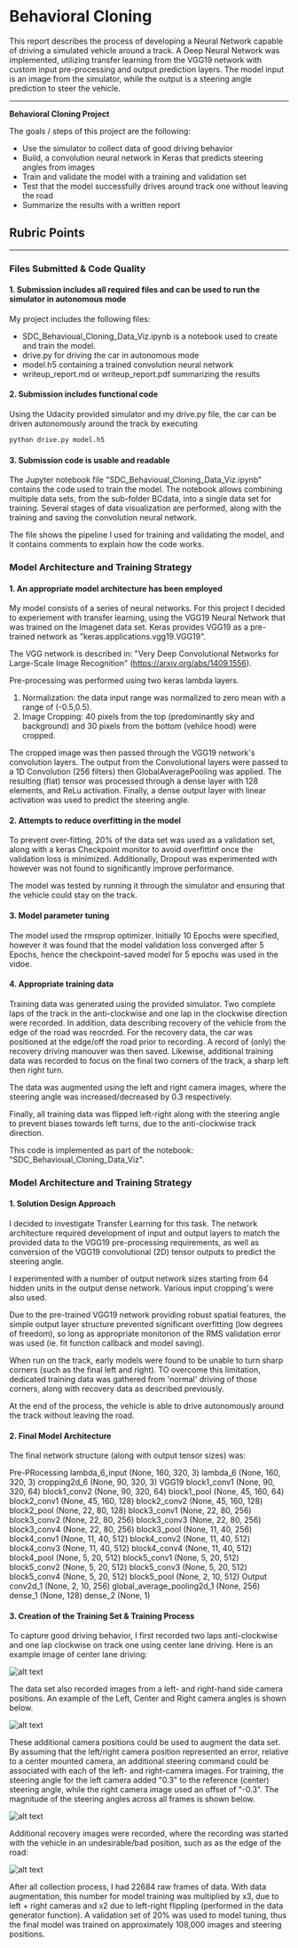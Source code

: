 # **Behavioral Cloning** 

This report describes the process of developing a Neural Network capable of driving a simulated vehicle around a track. A Deep Neural Network was implemented, utilizing transfer learning from the VGG19 network with custom input pre-processing and output prediction layers. The model input is an image from the simulator, while the output is a steering angle prediction to steer the vehicle.

---

**Behavioral Cloning Project**

The goals / steps of this project are the following:
* Use the simulator to collect data of good driving behavior
* Build, a convolution neural network in Keras that predicts steering angles from images
* Train and validate the model with a training and validation set
* Test that the model successfully drives around track one without leaving the road
* Summarize the results with a written report


[//]: # (Image References)

[image1]: ./writeupimages/CenterDriving.png "Center Driving"
[image2]: ./writeupimages/SteeringCommand.png "Steering Angle"
[image3]: ./writeupimages/MultiCamera.png "Multiple Views"
[image4]: ./writeupimages/recovery1.png "Recovery Image"


## Rubric Points
---
### Files Submitted & Code Quality

#### 1. Submission includes all required files and can be used to run the simulator in autonomous mode

My project includes the following files:
* SDC_Behavioual_Cloning_Data_Viz.ipynb is a notebook used to create and train the model.
* drive.py for driving the car in autonomous mode
* model.h5 containing a trained convolution neural network 
* writeup_report.md or writeup_report.pdf summarizing the results

#### 2. Submission includes functional code
Using the Udacity provided simulator and my drive.py file, the car can be driven autonomously around the track by executing 
```sh
python drive.py model.h5
```

#### 3. Submission code is usable and readable

The Jupyter notebook file "SDC_Behavioual_Cloning_Data_Viz.ipynb" contains the code used to train the model. The notebook allows combining multiple data sets, from the sub-folder BCdata, into a single data set for training. Several stages of data visualization are performed, along with the training and saving the convolution neural network.

The file shows the pipeline I used for training and validating the model, and it contains comments to explain how the code works.

### Model Architecture and Training Strategy

#### 1. An appropriate model architecture has been employed

My model consists of a series of neural networks. For this project I decided to experiement with transfer learning, using the VGG19 Neural Network that was trained on the Imagenet data set. Keras provides VGG19 as a pre-trained network as "keras.applications.vgg19.VGG19". 

The VGG network is described in: "Very Deep Convolutional Networks for Large-Scale Image Recognition"  (https://arxiv.org/abs/1409.1556).

Pre-processing was performed using two keras lambda layers.
1. Normalization: the data input range was normalized to zero mean with a range of (-0.5,0.5).
2. Image Cropping: 40 pixels from the top (predominantly sky and background) and 30 pixels from the bottom (vehilce hood) were cropped. 

The cropped image was then passed through the VGG19 network's convolution layers. The output from the Convolutional layers were passed to a 1D Convolution (256 filters) then GlobalAveragePooling was applied. The resulting (flat) tensor was processed through a dense layer with 128 elements, and ReLu activation. Finally, a dense output layer with linear activation was used to predict the steering angle.  

#### 2. Attempts to reduce overfitting in the model

To prevent over-fitting, 20% of the data set was used as a validation set, along with a keras Checkpoint monitor to avoid overfittinf once the validation loss is minimized. Additionally, Dropout was experimented with however was not found to significantly improve performance.

The model was tested by running it through the simulator and ensuring that the vehicle could stay on the track.

#### 3. Model parameter tuning
The model used the rmsprop optimizer. Initially 10 Epochs were specified, however it was found that the model validation loss converged after 5 Epochs, hence the checkpoint-saved model for 5 epochs was used in the vidoe.

#### 4. Appropriate training data

Training data was generated using the provided simulator. Two complete laps of the track in the anti-clockwise and one lap in the clockwise direction were recorded. In addition, data describing recovery of the vehicle from the edge of the road was reocrded. For the recovery data, the car was positioned at the edge/off the road prior to recording. A record of (only) the recovery driving manouver was then saved. Likewise, additional training data was recorded to focus on the final two corners of the track, a sharp left then right turn.  

The data was augmented using the left and right camera images, where the steering angle was increased/decreased by 0.3 respectively. 

Finally, all training data was flipped left-right along with the steering angle to prevent biases towards left turns, due to the anti-clockwise track direction.

This code is implemented as part of the notebook: "SDC_Behavioual_Cloning_Data_Viz".

### Model Architecture and Training Strategy

#### 1. Solution Design Approach

I decided to investigate Transfer Learning for this task. The network architecture required development of input and output layers to match the provided data to the VGG19 pre-processing requirements, as well as conversion of the VGG19 convolutional (2D) tensor outputs to predict the steering angle.

I experimented with a number of output network sizes starting from 64 hidden units in the output dense network. Various input cropping's were also used. 

Due to the pre-trained VGG19 network providing robust spatial features, the simple output layer structure prevented significant overfitting (low degrees of freedom), so long as appropriate monitorion of the RMS validation error was used (ie. fit function callback and model saving).

When run on the track, early models were found to be unable to turn sharp corners (such as the final left and right). TO overcome this limitation, dedicated training data was gathered from 'normal' driving of those corners, along with recovery data as described previously. 

At the end of the process, the vehicle is able to drive autonomously around the track without leaving the road.

#### 2. Final Model Architecture
The final network structure (along with output tensor sizes) was:

Pre-PRocessing
    lambda_6_input (None, 160, 320, 3)
    lambda_6 (None, 160, 320, 3)
    cropping2d_6 (None, 90, 320, 3)
VGG19
    block1_conv1 (None, 90, 320, 64)
    block1_conv2 (None, 90, 320, 64)
    block1_pool (None, 45, 160, 64)
    block2_conv1 (None, 45, 160, 128)
    block2_conv2 (None, 45, 160, 128)
    block2_pool (None, 22, 80, 128)
    block3_conv1 (None, 22, 80, 256)
    block3_conv2 (None, 22, 80, 256)
    block3_conv3 (None, 22, 80, 256)
    block3_conv4 (None, 22, 80, 256)
    block3_pool (None, 11, 40, 256)
    block4_conv1 (None, 11, 40, 512)
    block4_conv2 (None, 11, 40, 512)
    block4_conv3 (None, 11, 40, 512)
    block4_conv4 (None, 11, 40, 512)
    block4_pool (None, 5, 20, 512)
    block5_conv1 (None, 5, 20, 512)
    block5_conv2 (None, 5, 20, 512)
    block5_conv3 (None, 5, 20, 512)
    block5_conv4 (None, 5, 20, 512)
    block5_pool (None, 2, 10, 512)
Output
    conv2d_1 (None, 2, 10, 256)
    global_average_pooling2d_1 (None, 256)
    dense_1 (None, 128)
    dense_2 (None, 1)

#### 3. Creation of the Training Set & Training Process

To capture good driving behavior, I first recorded two laps anti-clockwise and one lap clockwise on track one using center lane driving. Here is an example image of center lane driving:

![alt text][image1]

The data set also recorded images from a left- and right-hand side camera positions. An example of the Left, Center and Right camera angles is shown below. 

![alt text][image3]

These additional camera positions could be used to augment the data set. By assuming that the left/right camera position represented an error, relative to a center mounted camera, an additional steering command could be associated with each of the left- and right-camera images. For training, the steering angle for the left camera added "0.3" to the reference (center) steering angle, while the right camera image used an offset of "-0.3". The magnitude of the steering angles across all frames is shown below.

![alt text][image2]

Additional recovery images were recorded, where the recording was started with the vehicle in an undesirable/bad position, such as as the edge of the road:

![alt text][image4]

After all collection process, I had 22684 raw frames of data. With data augmentation, this number for model training was multiplied by x3, due to left + right cameras and x2 due to left-right flippling (performed in the data generator function). A validation set of 20% was used to model tuning, thus the final model was trained on approximately 108,000 images and steering positions.
